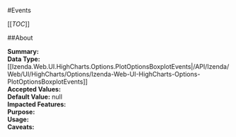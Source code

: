 #Events

[[_TOC_]]

##About

**Summary:**   
**Data Type:** [[Izenda.Web.UI.HighCharts.Options.PlotOptionsBoxplotEvents|/API/Izenda/Web/UI/HighCharts/Options/Izenda-Web-UI-HighCharts-Options-PlotOptionsBoxplotEvents]]  
**Accepted Values:**   
**Default Value:** null  
**Impacted Features:**   
**Purpose:**   
**Usage:**   
**Caveats:**   

